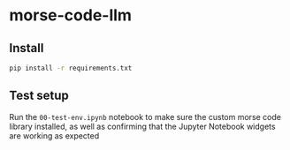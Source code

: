 # morse-code-llm

## Install

```bash
pip install -r requirements.txt
```

## Test setup

Run the `00-test-env.ipynb` notebook to make sure the custom morse code library installed, as well as confirming that the Jupyter Notebook widgets are working as expected